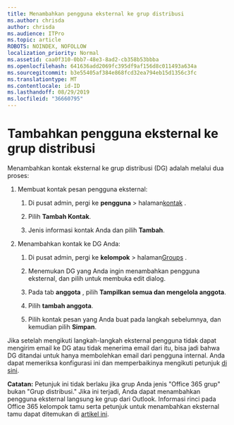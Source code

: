 ```yaml
---
title: Menambahkan pengguna eksternal ke grup distribusi
ms.author: chrisda
author: chrisda
ms.audience: ITPro
ms.topic: article
ROBOTS: NOINDEX, NOFOLLOW
localization_priority: Normal
ms.assetid: caa0f310-0bb7-48e3-8ad2-cb358b53bbba
ms.openlocfilehash: 641636add2069fc395df9af156d8c011493a634a
ms.sourcegitcommit: b3e55405af384e868fcd32ea794eb15d1356c3fc
ms.translationtype: MT
ms.contentlocale: id-ID
ms.lasthandoff: 08/29/2019
ms.locfileid: "36660795"
---
```

# <a name="add-external-users-to-a-distribution-group"></a>Tambahkan pengguna eksternal ke grup distribusi

Menambahkan kontak eksternal ke grup distribusi (DG) adalah melalui dua proses:
  
1. Membuat kontak pesan pengguna eksternal:
    
    1. Di pusat admin, pergi ke **pengguna** > halaman[kontak](https://admin.microsoft.com/adminportal/home#/Contact) . 
    
    2. Pilih **Tambah Kontak**.
    
    3. Jenis informasi kontak Anda dan pilih **Tambah**.
    
2. Menambahkan kontak ke DG Anda:
    
    1. Di pusat admin, pergi ke **kelompok** > halaman[Groups](https://admin.microsoft.com/adminportal/home#/groups) . 
    
    2. Menemukan DG yang Anda ingin menambahkan pengguna eksternal, dan pilih untuk membuka edit dialog.
    
    3. Pada tab **anggota** , pilih **Tampilkan semua dan mengelola anggota**. 
    
    4. Pilih **tambah anggota**.
    
    5. Pilih kontak pesan yang Anda buat pada langkah sebelumnya, dan kemudian pilih **Simpan**.
    
Jika setelah mengikuti langkah-langkah eksternal pengguna tidak dapat mengirim email ke DG atau tidak menerima email dari itu, bisa jadi bahwa DG ditandai untuk hanya membolehkan email dari pengguna internal. Anda dapat memeriksa konfigurasi ini dan memperbaikinya mengikuti petunjuk [di sini](https://support.office.com/article/Fix-email-delivery-issues-for-error-code-5-7-133-in-Office-365-991abc19-7756-438f-abcb-39f69b80f284.aspx).
  
 **Catatan:** Petunjuk ini tidak berlaku jika grup Anda jenis "Office 365 grup" bukan "Grup distribusi." Jika ini terjadi, Anda dapat menambahkan pengguna eksternal langsung ke grup dari Outlook. Informasi rinci pada Office 365 kelompok tamu serta petunjuk untuk menambahkan eksternal tamu dapat ditemukan di [artikel ini](https://support.office.com/article/Guest-access-in-Office-365-Groups-bfc7a840-868f-4fd6-a390-f347bf51aff6.aspx).
  